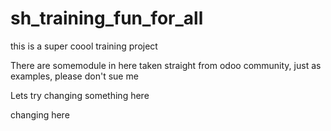 # sh_training_fun_for_all
this is a super coool training project 

There are somemodule in here taken straight from odoo community, just as examples, please don't sue me

Lets try changing something here 

changing here
